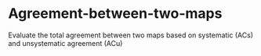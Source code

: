 # Agreement-between-two-maps
Evaluate the total agreement between two maps based on systematic (ACs) and unsystematic agreement (ACu)

